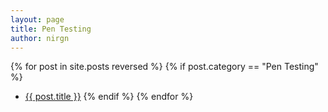 ```yaml
---
layout: page
title: Pen Testing
author: nirgn
---
```


{% for post in site.posts reversed %}
  {% if post.category == "Pen Testing" %}
  *  <a href="{{ post.url | relative_url }}">{{ post.title }}</a>
  {% endif %}
{% endfor %}

